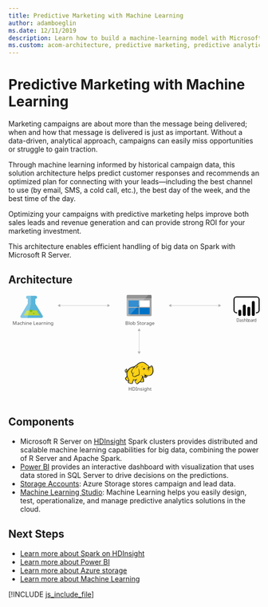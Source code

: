 ```yaml
---
title: Predictive Marketing with Machine Learning
author: adamboeglin
ms.date: 12/11/2019
description: Learn how to build a machine-learning model with Microsoft R Server on Azure HDInsight Spark clusters to recommend actions to maximize the purchase rate.
ms.custom: acom-architecture, predictive marketing, predictive analytics software, predictive analytics marketing
---
```

# Predictive Marketing with Machine Learning

Marketing campaigns are about more than the message being delivered; when and how that message is delivered is just as important. Without a data-driven, analytical approach, campaigns can easily miss opportunities or struggle to gain traction.

Through machine learning informed by historical campaign data, this solution architecture helps predict customer responses and recommends an optimized plan for connecting with your leads—including the best channel to use (by email, SMS, a cold call, etc.), the best day of the week, and the best time of the day.

Optimizing your campaigns with predictive marketing helps improve both sales leads and revenue generation and can provide strong ROI for your marketing investment.

This architecture enables efficient handling of big data on Spark with Microsoft R Server.


## Architecture

<svg class="architecture-diagram" aria-labelledby="predictive-marketing-campaigns-with-machine-learning-and-spark" height="389.326" viewbox="0 0 920.306 389.326" width="920.306" xmlns="http://www.w3.org/2000/svg"><title id="predictive-marketing-campaigns-with-machine-learning-and-spark">Predictive marketing campaigns with machine learning and Spark</title><desc>Learn how to build a machine-learning model with Microsoft R Server on Azure HDInsight Spark clusters to recommend actions to maximize the purchase rate.</desc><text fill="#505050" font-family="SegoeUI, Segoe UI" font-size="14.805" style="isolation: isolate" transform="translate(835.322 98.523) scale(1.036 1)">Dashb<tspan letter-spacing="-0.013em" x="41.279" y="0">o</tspan><tspan letter-spacing="0em" x="49.758" y="0">a</tspan><tspan letter-spacing="-0.013em" x="57.292" y="0">r</tspan><tspan x="62.244" y="0">d</tspan></text><g><path d="M125,75.511,98.768,31.927,98.731,14.26H99.2a5.563,5.563,0,0,0,5.651-5.469A5.562,5.562,0,0,0,99.18,3.347l-28.521.059a5.563,5.563,0,0,0-5.651,5.469,5.563,5.563,0,0,0,5.674,5.445h.472l.037,17.665L45.14,75.677c-2.858,4.792-.5,8.7,5.23,8.691l69.436-.145C125.539,84.212,127.876,80.291,125,75.511Z" fill="#59b4d9"></path><polygon fill="#b8d432" points="66.631 56.849 55.882 74.878 114.253 74.757 103.43 56.773 66.631 56.849"></polygon><path d="M83.072,62.166a5.181,5.181,0,0,0,5.264-5.094,4.9,4.9,0,0,0-.542-2.223l-9.476.02a4.894,4.894,0,0,0-.533,2.225A5.183,5.183,0,0,0,83.072,62.166Z" fill="#7fba00"></path><ellipse cx="92.986" cy="68.025" fill="#7fba00" rx="2.588" ry="2.494" transform="matrix(1, -0.002, 0.002, 1, -0.141, 0.194)"></ellipse><path d="M45.14,75.677,71.191,31.983l-.037-17.665h-.472a5.563,5.563,0,0,1-5.674-5.445,5.561,5.561,0,0,1,5.651-5.467l12.29-.026.059,28.439L69.34,84.329l-18.97.04C44.636,84.38,42.282,80.469,45.14,75.677Z" fill="#fff" opacity="0.25" style="isolation: isolate"></path></g><text fill="#505050" font-family="SegoeUI, Segoe UI" font-size="17.174" transform="translate(15.244 108.862) scale(1.036 1)">Machine Learning</text><text fill="#505050" font-family="SegoeUI, Segoe UI" font-size="17.174" transform="translate(439.803 351.076) scale(1.036 1)">HDInsight</text><g><line fill="none" stroke="#afafaf" stroke-miterlimit="10" stroke-width="1.074" x1="478.962" x2="478.962" y1="130.236" y2="209.02"></line><polygon fill="#afafaf" points="473.606 131.803 478.962 122.527 484.319 131.803 473.606 131.803"></polygon><polygon fill="#afafaf" points="473.606 207.453 478.962 216.73 484.319 207.453 473.606 207.453"></polygon></g><g><polygon fill="#fcd116" points="462.422 263.302 455.094 264.558 448.604 267.49 442.951 271.049 437.507 277.539 434.576 280.68 431.645 281.727 430.807 279.842 432.273 277.958 432.482 275.236 433.529 275.236 434.366 276.074 434.157 273.352 433.11 272.514 433.11 271.468 430.598 272.933 428.085 275.655 427.666 278.168 428.713 280.261 429.551 283.611 431.435 284.449 433.529 284.449 435.413 283.192 434.157 289.683 435.413 296.801 433.948 300.151 429.551 304.967 430.179 308.108 432.482 311.457 436.46 314.179 438.763 314.598 441.066 314.598 439.601 320.879 445.044 323.182 451.953 324.02 454.257 322.345 454.466 318.367 457.188 313.97 457.397 310.411 463.678 311.039 469.541 310.411 463.678 313.97 464.725 318.157 468.284 324.02 472.053 325.485 474.775 324.438 476.031 321.926 482.103 317.32 483.359 318.367 492.781 318.785 494.665 317.11 494.874 314.389 494.246 313.342 493.828 306.014 490.687 299.733 491.106 296.801 492.99 297.848 498.434 302.873 500.946 303.083 503.877 301.826 506.809 299.733 508.274 294.917 516.649 295.545 521.883 293.452 526.071 289.683 529.002 284.03 529.839 277.33 529.211 269.793 527.536 262.883 525.861 260.58 523.558 259.952 519.58 264.349 516.021 265.605 512.88 260.371 509.74 257.44 507.855 256.393 501.156 250.531 495.503 247.599 490.059 247.181 483.568 248.228 477.915 250.321 474.147 253.462 471.006 257.23 467.866 258.068 462.422 263.302"></polygon><polygon fill="#1e1e1e" points="434.157 277.539 434.994 278.586 435.204 277.33 434.576 277.33 434.157 277.539"></polygon><path d="M530.467,269.374A23.214,23.214,0,0,0,527.955,261c-.209-.209-.419-.628-.628-.837a8.646,8.646,0,0,0-2.3-1.466,3.106,3.106,0,0,0-2.722,0c-.209.209-.419.209-.628.419a11.613,11.613,0,0,0-1.256,1.675,14.762,14.762,0,0,1-1.466,1.884,8.125,8.125,0,0,1-2.3,1.256,8.125,8.125,0,0,0-1.256-2.3,19.642,19.642,0,0,0-1.884-2.512l-1.675-1.675-1.884-1.256a46.607,46.607,0,0,1-5.025-3.978c-.628-.628-1.466-1.256-2.094-1.884-3.769-3.141-7.328-4.606-11.1-4.816s-7.747.837-12.562,2.722a22.07,22.07,0,0,0-5.444,3.35,30.049,30.049,0,0,0-3.978,4.606,6.194,6.194,0,0,0-2.094.419,7.43,7.43,0,0,0-2.512,1.675,13.546,13.546,0,0,1-1.884,1.675h0l-1.675,1.675a45.868,45.868,0,0,0-10.887,2.722,31.367,31.367,0,0,0-9,5.444,15.741,15.741,0,0,0-3.141,3.35,34.1,34.1,0,0,0-2.3,3.559l-1.884,1.884a4.344,4.344,0,0,1-2.094,1.256h0a1.62,1.62,0,0,1-.628.209v-.209a5.369,5.369,0,0,0,1.256-3.978c.209.209.209.419.419.628s.209.419.419.628l.419-.419.628.209a8.78,8.78,0,0,0,.209-3.35,2.877,2.877,0,0,0-1.047-1.675c0-.209.209-.209.209-.419a3.026,3.026,0,0,0,.419-1.466l-.419-.209h0l.419.209.628-.419-.837.209a13.6,13.6,0,0,0-5.653,3.559,9.3,9.3,0,0,0-1.675,2.3,4.672,4.672,0,0,0-.628,2.722,6.289,6.289,0,0,0,1.256,2.3,13.343,13.343,0,0,0,.419,1.466,2.976,2.976,0,0,1,.419,1.256,4.35,4.35,0,0,0,2.3,2.094,5.1,5.1,0,0,0,2.512,0c-.209,1.047-.209,2.094-.419,3.141a43.826,43.826,0,0,0,.209,5.025,2.656,2.656,0,0,0,.209,1.256c0,.419.209.837.209,1.256a2.976,2.976,0,0,0-.419,1.256,8.75,8.75,0,0,1-.837,2.094L430.6,301.2l-1.466,1.466-.419.419c-1.047,1.047-1.256,1.256-1.047,2.931a29.817,29.817,0,0,0,1.047,3.35,12.725,12.725,0,0,0,2.094,2.931,22.36,22.36,0,0,0,5.234,3.35,6.211,6.211,0,0,0,3.35.419c0,.209,0,.419-.209.419a10.208,10.208,0,0,0-.628,1.466c-1.256,2.931,0,4.4,2.094,5.234a20.58,20.58,0,0,0,3.35,1.047c.209,0,.419.209.837.209a31.291,31.291,0,0,0,5.862,1.256c2.3.209,4.4-.419,5.025-2.512a9.214,9.214,0,0,0,.419-2.094V319.2a11.211,11.211,0,0,1,1.466-2.512c0-.209.209-.209.209-.419.419-.837.837-1.256.837-1.884v-2.512a25.338,25.338,0,0,0,3.978.209h2.094c-.209,0-.419.209-.628.209a.205.205,0,0,0-.209.209c-1.884.837-1.884,2.722-1.256,4.4a9.958,9.958,0,0,0,2.3,4.187c1.466,2.094,2.722,3.978,4.187,4.816,1.675,1.047,3.559,1.047,6.072-.209a4.35,4.35,0,0,0,2.094-2.3c.209-.209.419-.628.628-.837a31.334,31.334,0,0,1,3.141-2.512,8.864,8.864,0,0,1,1.466-1.047,6.97,6.97,0,0,0,1.256.628,7.851,7.851,0,0,0,2.3.209h5.444c1.466,0,2.722,0,3.559-.628,1.047-.628,1.466-1.466,1.675-3.141v-1.675a2.783,2.783,0,0,0-.628-1.466v-4.606a10.509,10.509,0,0,0-.419-2.512,10.205,10.205,0,0,0-.837-2.3c-.209-.628-.419-1.047-.628-1.675l-.419.209h0l.419-.209h0a12.807,12.807,0,0,0-1.047-2.512v-.628l.837.837,1.256,1.256a14.416,14.416,0,0,0,2.722,2.3,5.053,5.053,0,0,0,3.559.837,8.3,8.3,0,0,0,4.606-1.675,10.233,10.233,0,0,0,2.931-3.769c.209-.419.209-.837.419-1.256,0-.419.209-.628.209-1.047a23.974,23.974,0,0,0,6.7.209,18.567,18.567,0,0,0,6.072-1.675,15.4,15.4,0,0,0,6.072-6.072h0a23.666,23.666,0,0,0,2.931-9.422C531.3,276.7,531.1,272.933,530.467,269.374Zm-31.406,25.334c-.628,2.094-1.675,5.653,1.256,6.281a3.729,3.729,0,0,0,3.141-.628,5.9,5.9,0,0,1-2.722,0,1.836,1.836,0,0,1-1.466-1.256c.209.209.628.209,1.466.419,2.094.419,4.187-.419,4.606-2.094a21.646,21.646,0,0,1,.628-2.512,13.343,13.343,0,0,0,1.466.419c-.209.837-.628,1.675-.837,2.722a5.92,5.92,0,0,1-5.862,3.978c-2.3,0-3.559-1.466-5.234-2.722-1.047-.837-2.094-1.884-3.141-2.722a23.162,23.162,0,0,1-7.537-3.769c1.884,2.094,3.141,3.35,5.653,4.4-.419,3.769-1.675,6.49-2.722,10.05-.419,1.675-4.4,8.165-5.653,8.794-.837.419-5.653,4.606-6.7,5.234a9.4,9.4,0,0,1-2.3,2.722c-3.141,1.675-5.234-1.466-6.909-4.187-.837-1.256-2.931-4.816-1.047-5.862,1.675-.837,2.722-1.675,4.606-2.722a6.362,6.362,0,0,0,1.047,1.466c0-.628-.209-1.047-.209-1.675a5.976,5.976,0,0,1,0-2.722c0-.837.209-1.884.209-2.722-.209,1.047-.837,1.884-1.047,2.931a1.887,1.887,0,0,0-.209,1.047,33.829,33.829,0,0,1-12.143.209c-.209-1.466-.628-3.141-.837-4.187v6.7a4.766,4.766,0,0,1-.837,3.35c-.628,1.256-1.047,1.466-2.094,3.559a18.01,18.01,0,0,1-.209,3.35c-.628,2.094-6.281.419-7.747,0-1.884-.419-5.653-1.256-4.816-3.769a30.368,30.368,0,0,0,1.884-7.537c-3.35-4.816-6.49-11.515-7.119-17.587-.419-4.606-.209-7.537.837-10.259,1.675-4.4,3.769-8.375,7.328-11.515,4.816-4.187,9.212-5.862,16.331-6.909-1.675,1.884-3.35,3.978-5.234,6.072a32.443,32.443,0,0,0-4.187,6.7c-1.675,3.35-1.675,4.606.628,7.328,1.884,2.512,2.931,3.559,3.559,6.072a13.56,13.56,0,0,0-1.047,4.4c2.3,2.512,3.978,4.187,6.072,4.606a8.109,8.109,0,0,0,5.862-.628c4.187-2.094,8.165-5.025,12.981-5.234,2.3-5.444,2.094-10.05.837-15.493a92.73,92.73,0,0,1-1.256-10.678,27.293,27.293,0,0,0-.419,10.887c.837,4.606,1.466,9.631-.837,13.609-4.4.419-8.165,2.931-12.143,5.025a6.914,6.914,0,0,1-5.025.419c-1.256-.209-2.3-1.256-4.187-3.35a9.726,9.726,0,0,1,1.256-4.816A91.3,91.3,0,0,1,462,281.308c-2.094,2.722-4.187,5.025-5.862,7.537-.628-1.884-1.675-2.931-3.141-5.025s-1.675-2.931-.628-5.444c1.256-2.512,2.094-4.606,4.187-6.7,3.35-3.769,6.49-7.747,10.259-11.515,2.094-1.884,2.931-1.884,5.444-2.3s4.816-.837,7.328-1.466a42.741,42.741,0,0,1-7.119.628h0c2.3-2.931,3.559-4.606,7.328-6.281,9.212-3.978,15.075-4.4,22.193,1.675a50.126,50.126,0,0,0,5.444,4.4,9.214,9.214,0,0,0-2.094.419,7.982,7.982,0,0,1,3.141.209c.209.209.628.419.837.628a8.524,8.524,0,0,1,2.931,2.512,27.723,27.723,0,0,1,2.512,4.187c-.419-.209-.837-.209-1.256-.419a1.259,1.259,0,0,0-.837-.209,2.518,2.518,0,0,0-1.675.419h0a6.822,6.822,0,0,1-2.722.837,2.312,2.312,0,0,0,1.675,0h.209c-.209.209-.209.628-.419,1.047a3.563,3.563,0,0,0,.209,1.466h0c0,.209.209.209.209.419-.419.209-.628.209-1.047.419a20.178,20.178,0,0,1,5.025,0c.209.628.209,1.047.419,1.675h-.628a2.864,2.864,0,0,0-2.931-.209c-3.559.837-2.722,2.931-4.4,6.072,1.675-2.094,1.675-4.4,4.4-5.025.628-.209,1.047-.419,1.466-.209a4.108,4.108,0,0,0-1.884,1.884c-.837,2.3-.209,3.978-1.256,6.072,1.047-1.884,1.047-3.559,2.094-5.653.419-.628,1.675-1.884,2.3-1.884h.628a20.383,20.383,0,0,1,.209,3.35c-.209,1.884-.628,4.606-.837,5.653,1.047-1.256,1.466-3.769,1.884-5.653a15.85,15.85,0,0,0,0-6.281c-.628-2.931,2.3-2.3,3.978-3.769,1.256-1.047,2.094-2.512,3.141-3.559s2.931.419,3.35,1.675a41.679,41.679,0,0,1,2.3,16.75c-.628,5.234-3.141,11.1-7.747,13.609-5.862,3.35-12.981,1.256-18.843-.628a14.956,14.956,0,0,1-3.141-1.675A4.7,4.7,0,0,1,499.062,294.708Zm-5.234,21.146c-.209,2.094-.837,2.3-2.931,2.3a43.763,43.763,0,0,1-5.234-.209,11.374,11.374,0,0,1-2.3-.419c1.884-1.466,5.234-7.328,5.862-9.422s1.466-3.978,1.884-6.072a11.8,11.8,0,0,0,.837,2.512,12.391,12.391,0,0,1,1.047,3.978,40.343,40.343,0,0,0,.209,5.025A3.24,3.24,0,0,1,493.828,315.854Zm-61.136-43.549a3.341,3.341,0,0,0-.628,1.675c-.628,2.3.209,4.4-1.884,6.072,1.047,1.884.837,2.722,3.141,1.884a8.646,8.646,0,0,0,2.3-1.466c-.209.837-.628,1.675-.837,2.512,0,.209,0,.209-.209.419-1.675.628-3.769,1.047-4.606-.628a10.365,10.365,0,0,1-.837-2.722C426.41,277.33,430.388,273.561,432.691,272.305Zm.209,2.512a1.259,1.259,0,0,1,.209-.837c0-.209,0-.209.209-.419.628.419.628.837.837,1.675C433.738,274.818,433.319,274.608,432.9,274.818Zm2.094,24.5a49.484,49.484,0,0,0,5.653,12.143h0a14.426,14.426,0,0,1-.628,1.675c-1.675,2.3-5.862-1.047-7.119-2.3a8.469,8.469,0,0,1-2.512-4.606c-.209-1.047,0-1.047.837-1.884l3.141-3.141Zm79.77-34.546c0,.209.209.419.209.628l-.209.209c-.209-.209-.419-.628-.628-.837Zm-77.886,12.772Zm-3.35-5.025Zm-5.234,7.956Zm29.312,30.777Zm51.086-15.493Zm18.843-7.119Z" fill="#1e1e1e"></path><path d="M520,267.28c2.931-1.047,4.4-3.35,5.025-6.281a11.453,11.453,0,0,1-5.444,5.444c-1.256.628-2.094.419-3.559.209C517.486,267.28,518.533,267.7,520,267.28Z" fill="#1e1e1e"></path><path d="M503.249,270.211a21.774,21.774,0,0,0-3.141.419c0-.419-.209-.628-.209-1.047a2.972,2.972,0,0,0-1.884-1.675c.628-.419,1.466-.837,2.094-1.256-1.675.837-3.559.628-5.025,1.466-1.256.837-2.931,3.559-4.187,4.606a17.465,17.465,0,0,0,2.512-1.675,3.882,3.882,0,0,0,.419,1.466,3.3,3.3,0,0,0,1.466,1.466,6.549,6.549,0,0,0-1.047,2.094A18.293,18.293,0,0,1,503.249,270.211Z" fill="#1e1e1e"></path><path d="M488.175,267.071c.628-2.512,1.466-4.816,5.234-6.49C488.384,261.837,487.546,263.93,488.175,267.071Z" fill="#1e1e1e"></path><path d="M496.34,290.939c-.209.628-.209,1.675-.419,2.3a9.062,9.062,0,0,1,1.047-2.512c.419-.837.628-.837,1.466-1.256a19.455,19.455,0,0,0,2.094-1.047c-.628,0-1.675.419-2.3.419C496.759,289.055,496.549,289.474,496.34,290.939Z" fill="#1e1e1e"></path><path d="M469.541,262.674c-1.884,1.884-3.559,7.956-4.187,10.469.837-2.094,3.141-7.747,4.816-9.212a4.38,4.38,0,0,1,1.256-.837c-1.256,2.094-1.047,2.512-.628,5.234.419-2.722,1.256-3.978,2.931-6.072,1.675-.419,3.35-1.047,5.234-1.675-2.094.209-3.978.419-6.072.628C471.006,261.627,470.587,261.627,469.541,262.674Z" fill="#1e1e1e"></path><path d="M494.456,273.352a1.4,1.4,0,0,1,2.512-1.256v.209a13.546,13.546,0,0,0-1.884,1.675.669.669,0,0,1-.628-.628" fill="#fffacb"></path><path d="M509.949,267.28a1.047,1.047,0,1,1,2.094,0v.419a4.928,4.928,0,0,0-1.675.419c-.209,0-.419-.419-.419-.837" fill="#fffacb"></path></g><text fill="#505050" font-family="SegoeUI, Segoe UI" font-size="17.174" transform="translate(428.383 109.56) scale(1.036 1)">Blob Storage</text><g><path d="M433.4,74.35a3.426,3.426,0,0,0,3.28,3.462h84.373a3.46,3.46,0,0,0,3.462-3.462V14.032H433.4Z" fill="#a0a1a2"></path><path d="M521.058,0H436.685a3.426,3.426,0,0,0-3.28,3.462V13.85H524.52V3.462A3.46,3.46,0,0,0,521.058,0" fill="#7a7a7a"></path><rect fill="#0072c6" height="23.69" width="37.175" x="440.147" y="20.228"></rect><rect fill="#0072c6" height="23.69" width="37.175" x="440.147" y="47.198"></rect><rect fill="#fff" height="23.69" width="36.993" x="480.602" y="20.228"></rect><rect fill="#0072c6" height="23.69" width="36.993" x="480.602" y="47.198"></rect><path d="M437.049,0A3.655,3.655,0,0,0,433.4,3.645V73.986a3.655,3.655,0,0,0,3.645,3.645h4.009L512.857,0Z" fill="#fff" opacity="0.2" style="isolation: isolate"></path></g><g><line fill="none" stroke="#afafaf" stroke-miterlimit="10" stroke-width="1.074" x1="595.128" x2="771.295" y1="38.907" y2="38.907"></line><polygon fill="#afafaf" points="596.696 44.263 587.419 38.907 596.696 33.55 596.696 44.263"></polygon><polygon fill="#afafaf" points="769.728 44.263 779.004 38.907 769.728 33.55 769.728 44.263"></polygon></g><g><line fill="none" stroke="#afafaf" stroke-miterlimit="10" stroke-width="1.074" x1="188.276" x2="364.443" y1="38.907" y2="38.907"></line><polygon fill="#afafaf" points="189.843 44.263 180.567 38.907 189.843 33.55 189.843 44.263"></polygon><polygon fill="#afafaf" points="362.875 44.263 372.152 38.907 362.875 33.55 362.875 44.263"></polygon></g><path d="M909.019,67.339h-1.93v-3.86h1.93a7.436,7.436,0,0,0,7.427-7.427V16.627A7.436,7.436,0,0,0,909.019,9.2H835.9a7.436,7.436,0,0,0-7.427,7.428V56.055a7.436,7.436,0,0,0,7.427,7.427h1.93v3.86H835.9a11.3,11.3,0,0,1-11.286-11.287V16.627A11.3,11.3,0,0,1,835.9,5.34h73.121a11.3,11.3,0,0,1,11.287,11.287V56.055a11.3,11.3,0,0,1-11.287,11.287"></path><path d="M847.751,54.417h0a5.237,5.237,0,0,1,5.237,5.237V71.731a5.238,5.238,0,0,1-5.238,5.238h0a5.237,5.237,0,0,1-5.239-5.235V59.655a5.238,5.238,0,0,1,5.238-5.238Z"></path><path d="M864.224,76.97a5.239,5.239,0,0,1-5.239-5.238v-31a5.238,5.238,0,0,1,10.477,0v31a5.239,5.239,0,0,1-5.238,5.239"></path><path d="M897.168,76.817a5.239,5.239,0,0,1-5.239-5.238v-43.9a5.238,5.238,0,1,1,10.477,0h0v43.9a5.239,5.239,0,0,1-5.238,5.239"></path><path d="M880.7,76.97a5.239,5.239,0,0,1-5.239-5.238V48.7a5.238,5.238,0,0,1,10.477,0V71.732a5.239,5.239,0,0,1-5.238,5.239"></path></svg>

## Components
* Microsoft R Server on [HDInsight](http://azure.microsoft.com/services/hdinsight/) Spark clusters provides distributed and scalable machine learning capabilities for big data, combining the power of R Server and Apache Spark.
* [Power BI](https://powerbi.microsoft.com) provides an interactive dashboard with visualization that uses data stored in SQL Server to drive decisions on the predictions.
* [Storage Accounts](http://azure.microsoft.com/services/storage/): Azure Storage stores campaign and lead data.
* [Machine Learning Studio](http://azure.microsoft.com/services/machine-learning-studio/): Machine Learning helps you easily design, test, operationalize, and manage predictive analytics solutions in the cloud.

## Next Steps
* [Learn more about Spark on HDInsight](https://docs.microsoft.com/azure/hdinsight/hdinsight-apache-spark-overview)
* [Learn more about Power BI](https://powerbi.microsoft.com/documentation/powerbi-landing-page/)
* [Learn more about Azure storage](https://docs.microsoft.com/azure/storage/storage-introduction)
* [Learn more about Machine Learning](https://docs.microsoft.com/azure/machine-learning/machine-learning-what-is-machine-learning)

[!INCLUDE [js_include_file](../../../_js/index.md)]
